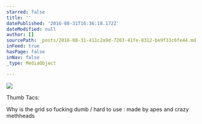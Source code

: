```yaml
---
starred: false
title: ''
datePublished: '2016-08-31T16:36:18.172Z'
dateModified: null
author: []
sourcePath: _posts/2016-08-31-411c2a9d-7203-41fe-8312-be9f31c6fe44.md
inFeed: true
hasPage: false
inNav: false
_type: MediaObject

---
```

![](https://the-grid-user-content.s3-us-west-2.amazonaws.com/e2030eb4-085a-4367-817a-31512d9389da.jpg)

Thumb Tacs:

Why is the grid so fucking dumb / hard to use : made by apes and crazy methheads